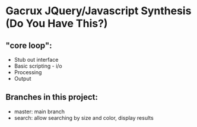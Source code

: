 Gacrux JQuery/Javascript Synthesis (Do You Have This?)
===

"core loop":
---
- Stub out interface
- Basic scripting - i/o
- Processing
- Output

Branches in this project:
---
- master: main branch
- search: allow searching by size and color, display results

